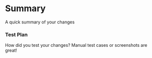 # Summary
A quick summary of your changes

### Test Plan
How did you test your changes? Manual test cases or screenshots are great!
